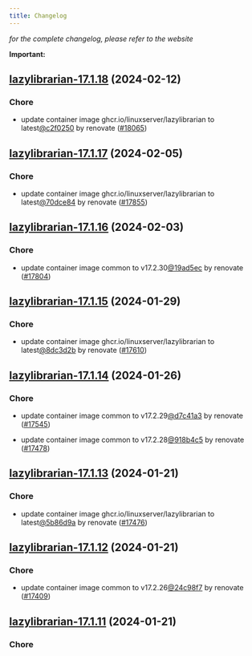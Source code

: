 ```yaml
---
title: Changelog
---
```



*for the complete changelog, please refer to the website*

**Important:**





















## [lazylibrarian-17.1.18](https://github.com/truecharts/charts/compare/lazylibrarian-17.1.17...lazylibrarian-17.1.18) (2024-02-12)

### Chore



- update container image ghcr.io/linuxserver/lazylibrarian to latest[@c2f0250](https://github.com/c2f0250) by renovate ([#18065](https://github.com/truecharts/charts/issues/18065))


## [lazylibrarian-17.1.17](https://github.com/truecharts/charts/compare/lazylibrarian-17.1.16...lazylibrarian-17.1.17) (2024-02-05)

### Chore



- update container image ghcr.io/linuxserver/lazylibrarian to latest[@70dce84](https://github.com/70dce84) by renovate ([#17855](https://github.com/truecharts/charts/issues/17855))


## [lazylibrarian-17.1.16](https://github.com/truecharts/charts/compare/lazylibrarian-17.1.15...lazylibrarian-17.1.16) (2024-02-03)

### Chore



- update container image common to v17.2.30[@19ad5ec](https://github.com/19ad5ec) by renovate ([#17804](https://github.com/truecharts/charts/issues/17804))


## [lazylibrarian-17.1.15](https://github.com/truecharts/charts/compare/lazylibrarian-17.1.14...lazylibrarian-17.1.15) (2024-01-29)

### Chore



- update container image ghcr.io/linuxserver/lazylibrarian to latest[@8dc3d2b](https://github.com/8dc3d2b) by renovate ([#17610](https://github.com/truecharts/charts/issues/17610))


## [lazylibrarian-17.1.14](https://github.com/truecharts/charts/compare/lazylibrarian-17.1.13...lazylibrarian-17.1.14) (2024-01-26)

### Chore



- update container image common to v17.2.29[@d7c41a3](https://github.com/d7c41a3) by renovate ([#17545](https://github.com/truecharts/charts/issues/17545))

- update container image common to v17.2.28[@918b4c5](https://github.com/918b4c5) by renovate ([#17478](https://github.com/truecharts/charts/issues/17478))


## [lazylibrarian-17.1.13](https://github.com/truecharts/charts/compare/lazylibrarian-17.1.12...lazylibrarian-17.1.13) (2024-01-21)

### Chore



- update container image ghcr.io/linuxserver/lazylibrarian to latest[@5b86d9a](https://github.com/5b86d9a) by renovate ([#17476](https://github.com/truecharts/charts/issues/17476))


## [lazylibrarian-17.1.12](https://github.com/truecharts/charts/compare/lazylibrarian-17.1.11...lazylibrarian-17.1.12) (2024-01-21)

### Chore



- update container image common to v17.2.26[@24c98f7](https://github.com/24c98f7) by renovate ([#17409](https://github.com/truecharts/charts/issues/17409))


## [lazylibrarian-17.1.11](https://github.com/truecharts/charts/compare/lazylibrarian-17.1.10...lazylibrarian-17.1.11) (2024-01-21)

### Chore


